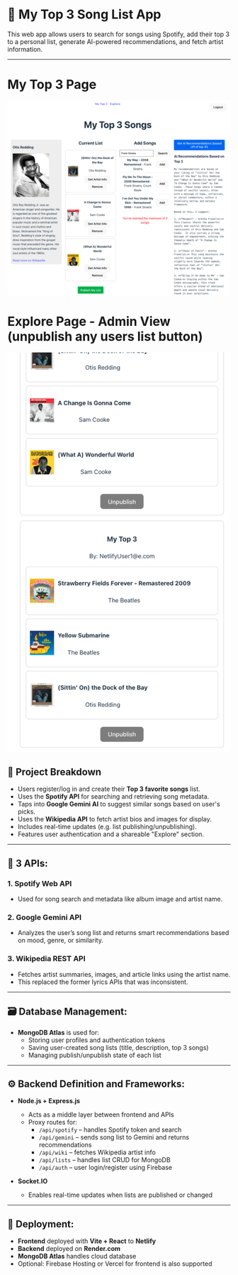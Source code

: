 # 🎵 My Top 3 Song List App

This web app allows users to search for songs using Spotify, add their top 3 to a personal list, generate AI-powered recommendations, and fetch artist information.

---

# My Top 3 Page
![MyTop3](./MyTop3.png)

# Explore Page - Admin View (unpublish any users list button)
![Explore](./explore.png)

## 🧩 Project Breakdown

- Users register/log in and create their **Top 3 favorite songs** list.
- Uses the **Spotify API** for searching and retrieving song metadata.
- Taps into **Google Gemini AI** to suggest similar songs based on user's picks.
- Uses the **Wikipedia API** to fetch artist bios and images for display.
- Includes real-time updates (e.g. list publishing/unpublishing).
- Features user authentication and a shareable "Explore" section.

---

## 🔗 3 APIs:

### 1. **Spotify Web API**
- Used for song search and metadata like album image and artist name.

### 2. **Google Gemini API**
- Analyzes the user’s song list and returns smart recommendations based on mood, genre, or similarity.

### 3. **Wikipedia REST API**
- Fetches artist summaries, images, and article links using the artist name.
- This replaced the former lyrics APIs that was inconsistent.

---

## 🗃️ Database Management:

- **MongoDB Atlas** is used for:
  - Storing user profiles and authentication tokens
  - Saving user-created song lists (title, description, top 3 songs)
  - Managing publish/unpublish state of each list

---

## ⚙️ Backend Definition and Frameworks:

- **Node.js + Express.js**
  - Acts as a middle layer between frontend and APIs
  - Proxy routes for:
    - `/api/spotify` – handles Spotify token and search
    - `/api/gemini` – sends song list to Gemini and returns recommendations
    - `/api/wiki` – fetches Wikipedia artist info
    - `/api/lists` – handles list CRUD for MongoDB
    - `/api/auth` – user login/register using Firebase

- **Socket.IO**
  - Enables real-time updates when lists are published or changed

---

## 🚀 Deployment:

- **Frontend** deployed with **Vite + React** to **Netlify**
- **Backend** deployed on **Render.com**
- **MongoDB Atlas** handles cloud database
- Optional: Firebase Hosting or Vercel for frontend is also supported

